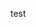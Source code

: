 test

<a href="https://memeguy.com/photo/10632/when-im-studying-the-night-before-my-math-exam"><img src="https://memeguy.com/photos/images/when-im-studying-the-night-before-my-math-exam-10632.gif" alt="" title="When Im studying the night before my math exam" /></a>
